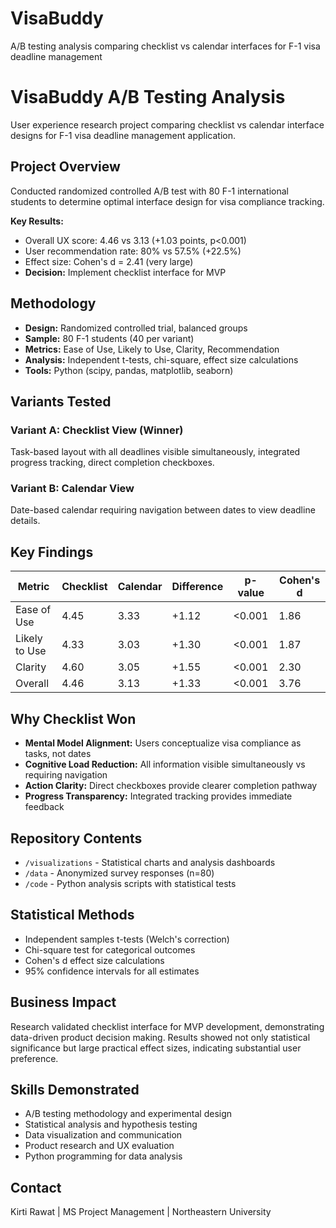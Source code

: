 # VisaBuddy
A/B testing analysis comparing checklist vs calendar interfaces for F-1 visa deadline management
# VisaBuddy A/B Testing Analysis

User experience research project comparing checklist vs calendar interface designs for F-1 visa deadline management application.

## Project Overview

Conducted randomized controlled A/B test with 80 F-1 international students to determine optimal interface design for visa compliance tracking.

**Key Results:**
- Overall UX score: 4.46 vs 3.13 (+1.03 points, p<0.001)
- User recommendation rate: 80% vs 57.5% (+22.5%)
- Effect size: Cohen's d = 2.41 (very large)
- **Decision:** Implement checklist interface for MVP

## Methodology

- **Design:** Randomized controlled trial, balanced groups
- **Sample:** 80 F-1 students (40 per variant)
- **Metrics:** Ease of Use, Likely to Use, Clarity, Recommendation
- **Analysis:** Independent t-tests, chi-square, effect size calculations
- **Tools:** Python (scipy, pandas, matplotlib, seaborn)

## Variants Tested

### Variant A: Checklist View (Winner)
Task-based layout with all deadlines visible simultaneously, integrated progress tracking, direct completion checkboxes.

### Variant B: Calendar View  
Date-based calendar requiring navigation between dates to view deadline details.

## Key Findings

| Metric | Checklist | Calendar | Difference | p-value | Cohen's d |
|--------|-----------|----------|------------|---------|-----------|
| Ease of Use | 4.45 | 3.33 | +1.12 | <0.001 | 1.86 |
| Likely to Use | 4.33 | 3.03 | +1.30 | <0.001 | 1.87 |
| Clarity | 4.60 | 3.05 | +1.55 | <0.001 | 2.30 |
| Overall | 4.46 | 3.13 | +1.33 | <0.001 | 3.76 |

## Why Checklist Won

- **Mental Model Alignment:** Users conceptualize visa compliance as tasks, not dates
- **Cognitive Load Reduction:** All information visible simultaneously vs requiring navigation
- **Action Clarity:** Direct checkboxes provide clearer completion pathway
- **Progress Transparency:** Integrated tracking provides immediate feedback

## Repository Contents

- `/visualizations` - Statistical charts and analysis dashboards
- `/data` - Anonymized survey responses (n=80)
- `/code` - Python analysis scripts with statistical tests

## Statistical Methods

- Independent samples t-tests (Welch's correction)
- Chi-square test for categorical outcomes
- Cohen's d effect size calculations
- 95% confidence intervals for all estimates

## Business Impact

Research validated checklist interface for MVP development, demonstrating data-driven product decision making. Results showed not only statistical significance but large practical effect sizes, indicating substantial user preference.

## Skills Demonstrated

- A/B testing methodology and experimental design
- Statistical analysis and hypothesis testing
- Data visualization and communication
- Product research and UX evaluation
- Python programming for data analysis

## Contact

Kirti Rawat | MS Project Management | Northeastern University
